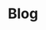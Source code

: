 ---
title: Blog
menu:
  main:
    weight: 3
  footer:
    weight: 3
seo:
  page_title: Blog
  meta_description: >-
    Resources to Help Create the Home You Have Always Envisioned
  featured_image: /uploads/white_house.jpg
  featured_image_alt: 
hero:
  heading: Home Builder Blog
  body: Resources to Help Create the Home You Have Always Envisioned
  hero_image:
    image: /uploads/
    image_alt: 
---